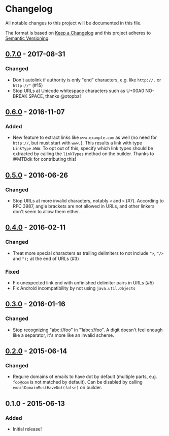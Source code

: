 # Changelog

All notable changes to this project will be documented in this file.

The format is based on [Keep a Changelog](http://keepachangelog.com/en/1.0.0/)
and this project adheres to [Semantic Versioning](http://semver.org/spec/v2.0.0.html).

## [0.7.0] - 2017-08-31
### Changed
- Don't autolink if authority is only "end" characters, e.g. like `http://.` or
  `http://"` (#15)
- Stop URLs at Unicode whitespace characters such as U+00A0 NO-BREAK SPACE,
  thanks @otopba!

## [0.6.0] - 2016-11-07
### Added
- New feature to extract links like `www.example.com` as well (no need for
  `http://`, but must start with `www.`).
  This results a link with type `LinkType.WWW`.
  To opt out of this, specify which link types should be extracted by calling
  the `linkTypes` method on the builder. Thanks to @MTDdk for contributing this!

## [0.5.0] - 2016-06-26
### Changed
- Stop URLs at more invalid characters, notably `<` and `>` (#7). According to
  RFC 3987, angle brackets are not allowed in URLs, and other linkers don't seem
  to allow them either.

## [0.4.0] - 2016-02-11
### Changed
- Treat more special characters as trailing delimiters to not include `">`,
  `"/>` and `");` at the end of URLs (#3)
### Fixed
- Fix unexpected link end with unfinished delimiter pairs in URLs (#5)
- Fix Android incompatibility by not using `java.util.Objects`

## [0.3.0] - 2016-01-16
### Changed
- Stop recognizing "abc://foo" in "1abc://foo". A digit doesn't feel enough like
  a separator, it's more like an invalid scheme.

## [0.2.0] - 2015-06-14
### Changed
- Require domains of emails to have dot by default (multiple parts, e.g.
  `foo@com` is not matched by default).
  Can be disabled by calling `emailDomainMustHaveDot(false)` on builder.


## 0.1.0 - 2015-06-13
### Added
- Initial release!


[0.7.0]: https://github.com/robinst/autolink-java/compare/autolink-0.6.0...autolink-0.7.0
[0.6.0]: https://github.com/robinst/autolink-java/compare/autolink-0.5.0...autolink-0.6.0
[0.5.0]: https://github.com/robinst/autolink-java/compare/autolink-0.4.0...autolink-0.5.0
[0.4.0]: https://github.com/robinst/autolink-java/compare/autolink-0.3.0...autolink-0.4.0
[0.3.0]: https://github.com/robinst/autolink-java/compare/autolink-0.2.0...autolink-0.3.0
[0.2.0]: https://github.com/robinst/autolink-java/compare/autolink-0.1.0...autolink-0.2.0
